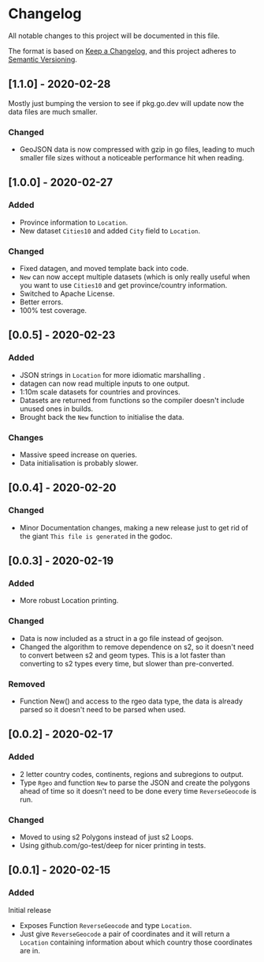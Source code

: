 # Changelog

All notable changes to this project will be documented in this file.

The format is based on [Keep a Changelog](https://keepachangelog.com/en/1.0.0/),
and this project adheres to [Semantic Versioning](https://semver.org/spec/v2.0.0.html).

## [1.1.0] - 2020-02-28

Mostly just bumping the version to see if pkg.go.dev will update now the
data files are much smaller.

### Changed
 - GeoJSON data is now compressed with gzip in go files, leading to much smaller
   file sizes without a noticeable performance hit when reading.

## [1.0.0] - 2020-02-27

### Added
 - Province information to `Location`.
 - New dataset `Cities10` and added `City` field to `Location`.

### Changed
 - Fixed datagen, and moved template back into code.
 - `New` can now accept multiple datasets (which is only really useful when you
   want to use `Cities10` and get province/country information.
 - Switched to Apache License.
 - Better errors.
 - 100% test coverage.

## [0.0.5] - 2020-02-23

### Added
 - JSON strings in `Location` for more idiomatic marshalling .
 - datagen can now read multiple inputs to one output.
 - 1:10m scale datasets for countries and provinces.
 - Datasets are returned from functions so the compiler doesn't include unused
   ones in builds.
 - Brought back the `New` function to initialise the data.

### Changes
 - Massive speed increase on queries.
 - Data initialisation is probably slower.

## [0.0.4] - 2020-02-20

### Changed
 - Minor Documentation changes, making a new release just to get rid of the
   giant `This file is generated` in the godoc.

## [0.0.3] - 2020-02-19

### Added
 - More robust Location printing.

### Changed
 - Data is now included as a struct in a go file instead of geojson.
 - Changed the algorithm to remove dependence on s2, so it doesn't need to
   convert between s2 and geom types. This is a lot faster than converting to s2
   types every time, but slower than pre-converted.

### Removed
 - Function New() and access to the rgeo data type, the data is already parsed
   so it doesn't need to be parsed when used.

## [0.0.2] - 2020-02-17

### Added

 - 2 letter country codes, continents, regions and subregions to output.
 - Type `Rgeo` and function `New` to parse the JSON and create the polygons
   ahead of time so it doesn't need to be done every time `ReverseGeocode` is
   run.

### Changed

 - Moved to using s2 Polygons instead of just s2 Loops.
 - Using github.com/go-test/deep for nicer printing in tests.

## [0.0.1] - 2020-02-15

### Added

Initial release
 - Exposes Function `ReverseGeocode` and type `Location`.
 - Just give `ReverseGeocode` a pair of coordinates and it will return a
   `Location` containing information about which country those coordinates are
   in.
